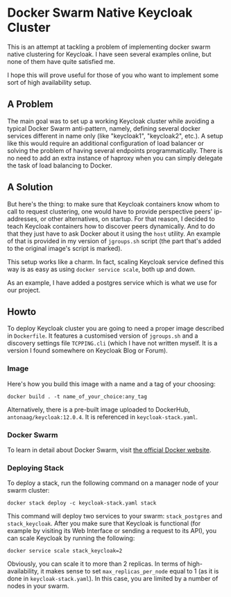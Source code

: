 # Docker Swarm Native Keycloak Cluster
This is an attempt at tackling a problem of implementing docker swarm native clustering for Keycloak. I have seen several examples online, but none of them have quite satisfied me. 

I hope this will prove useful for those of you who want to implement some sort of high availability setup.

## A Problem
The main goal was to set up a working Keycloak cluster while avoiding a typical Docker Swarm anti-pattern, namely, defining several docker services different in name only (like "keycloak1", "keycloak2", etc.). A setup like this would require an additional configuration of load balancer or solving the problem of having several endpoints programmatically. There is no need to add an extra instance of haproxy when you can simply delegate the task of load balancing to Docker.

## A Solution
But here's the thing: to make sure that Keycloak containers know whom to call to request clustering, one would have to provide perspective peers' ip-addresses, or other alternatives, on startup. For that reason, I decided to teach Keycloak containers how to discover peers dynamically. And to do that they just have to ask Docker about it using the `host` utility. An example of that is provided in my version of `jgroups.sh` script (the part that's added to the original image's script is marked).

This setup works like a charm. In fact, scaling Keycloak service defined this way is as easy as using `docker service scale`, both up and down.

As an example, I have added a postgres service which is what we use for our project.
## Howto
To deploy Keycloak cluster you are going to need a proper image described in `Dockerfile`. It features a customised version of `jgroups.sh` and a discovery settings file `TCPPING.cli` (which I have not written myself. It is a version I found somewhere on Keycloak Blog or Forum).
### Image
Here's how you build this image with a name and a tag of your choosing:
```
docker build . -t name_of_your_choice:any_tag
```
Alternatively, there is a pre-built image uploaded to DockerHub, `antonaag/keycloak:12.0.4`. It is referenced in `keycloak-stack.yaml`. 
### Docker Swarm
To learn in detail about Docker Swarm, visit [the official Docker website](https://docs.docker.com/engine/swarm/). 

### Deploying Stack
To deploy a stack, run the following command on a manager node of your swarm cluster:
```
docker stack deploy -c keycloak-stack.yaml stack
```
This command will deploy two services to your swarm: `stack_postgres` and `stack_keycloak`. After you make sure that Keycloak is functional (for example by visiting its Web Interface or sending a request to its API), you can scale Keycloak by running the following:
```
docker service scale stack_keycloak=2
```
Obviously, you can scale it to more than 2 replicas. In terms of high-availability, it makes sense to set `max_replicas_per_node` equal to 1 (as it is done in `keycloak-stack.yaml`). In this case, you are limited by a number of nodes in your swarm.